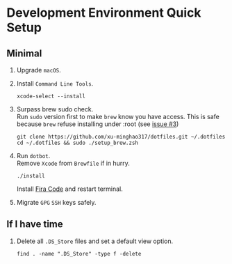 # Development Environment Quick Setup

## Minimal
1. Upgrade `macOS`.
2. Install `Command Line Tools`.
   ```shell
   xcode-select --install
   ```
3. Surpass brew sudo check.  
   Run `sudo` version first
   to make `brew` know you have access. This is safe because `brew` refuse installing under :root (see
   [issue #3](https://github.com/xu-minghao317/dotfiles/issues/3#issue-1353082809))
   ```shell
   git clone https://github.com/xu-minghao317/dotfiles.git ~/.dotfiles
   cd ~/.dotfiles && sudo ./setup_brew.zsh
   ```
4. Run `dotbot`.  
   Remove `Xcode` from `Brewfile` if in hurry.
   ```shell
   ./install
   ```
   Install [Fira Code](https://github.com/tonsky/FiraCode/releases) and restart terminal.

5. Migrate `GPG` `SSH` keys safely.

## If I have time
1. Delete all `.DS_Store` files and set a default view option.
   ```shell
   find . -name ".DS_Store" -type f -delete
   ```